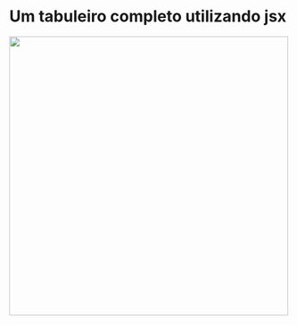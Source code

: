 <h1>Um tabuleiro completo utilizando jsx</h1>

<img src="https://i.imgur.com/qTWxmZP.jpg" width="500px"/>
